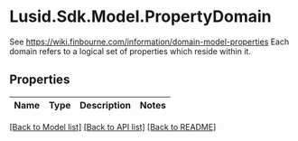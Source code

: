 # Lusid.Sdk.Model.PropertyDomain
See https://wiki.finbourne.com/information/domain-model-properties                Each domain refers to a logical set of properties which reside within it.

## Properties

Name | Type | Description | Notes
------------ | ------------- | ------------- | -------------

[[Back to Model list]](../README.md#documentation-for-models) [[Back to API list]](../README.md#documentation-for-api-endpoints) [[Back to README]](../README.md)

